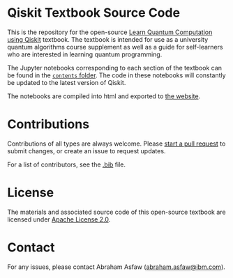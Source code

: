 # Qiskit Textbook Source Code

This is the repository for the open-source [Learn Quantum Computation using Qiskit](http://community.qiskit.org/textbook) textbook. The textbook is intended for use as a university quantum algorithms course supplement as well as a guide for self-learners who are interested in learning quantum programming.

The Jupyter notebooks corresponding to each section of the textbook can be found in the [`contents` folder](contents/). The code in these notebooks will constantly be updated to the latest version of Qiskit.

The notebooks are compiled into html and exported to [the website](http://community.qiskit.org/textbook).

# Contributions
Contributions of all types are always welcome. Please [start a pull request](https://help.github.com/en/articles/creating-a-pull-request) to submit changes, or create an issue to request updates.

For a list of contributors, see the [.bib](https://github.com/Qiskit/qiskit-textbook/blob/master/qiskit-textbook.bib) file.

# License
The materials and associated source code of this open-source textbook are licensed under [Apache License 2.0](https://www.apache.org/licenses/LICENSE-2.0).

# Contact
For any issues, please contact Abraham Asfaw (abraham.asfaw@ibm.com).
